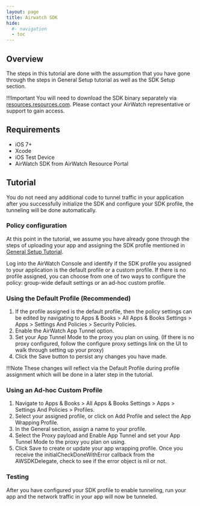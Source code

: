 ```yaml
---
layout: page
title: Airwatch SDK
hide:
  #- navigation
  - toc
---
```


## Overview

The steps in this tutorial are done with the assumption that you have gone through the steps in General Setup tutorial as well as the SDK Setup section.

!!!Important
    You will need to download the SDK binary separately via [resources.resources.com](resources.resources.com). Please contact your AirWatch representative or support to gain access.

## Requirements

- iOS 7+
- Xcode
- iOS Test Device
- AirWatch SDK from AirWatch Resource Portal

## Tutorial

You do not need any additional code to tunnel traffic in your application after you successfully initialize the SDK and configure your SDK profile, the tunneling will be done automatically.

### Policy configuration

At this point in the tutorial, we assume you have already gone through the steps of uploading your app and assigning the SDK profile mentioned in [General Setup Tutorial](../index.md).

Log into the AirWatch Console and identify if the SDK profile you assigned to your application is the default profile or a custom profile. If there is no profile assigned, you can choose from one of two ways to configure the policy: group-wide default settings or an ad-hoc custom profile.

### Using the Default Profile (Recommended)

1. If the profile assigned is the default profile, then the policy settings can be edited by navigating to Apps & Books > All Apps & Books Settings > Apps > Settings And Policies > Security Policies.
1. Enable the AirWatch App Tunnel option.
1. Set your App Tunnel Mode to the proxy you plan on using. (If there is no proxy configured, follow the configure proxy settings link on the UI to walk through setting up your proxy)
1. Click the Save button to persist any changes you have made.

!!!Note
    These changes will reflect via the Default Profile during profile assignment which will be done in a later step in the tutorial.

### Using an Ad-hoc Custom Profile

1. Navigate to Apps & Books > All Apps & Books Settings > Apps > Settings And Policies > Profiles.
1. Select your assigned profile, or click on Add Profile and select the App Wrapping Profile.
1. In the General section, assign a name to your profile.
1. Select the Proxy payload and Enable App Tunnel and set your App Tunnel Mode to the proxy you plan on using.
1. Click Save to create or update your app wrapping profile.
Once you receive the initialCheckDoneWithError callback from the AWSDKDelegate, check to see if the error object is nil or not.

### Testing

After you have configured your SDK profile to enable tunneling, run your app and the network traffic in your app will now be tunneled.
